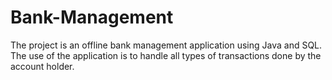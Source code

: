 # Bank-Management
The project is an offline bank management application using Java and SQL. The use of the application is to handle all types of transactions done by the account holder.
